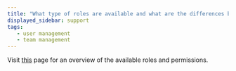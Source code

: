 ```yaml
---
title: "What type of roles are available and what are the differences between them?"
displayed_sidebar: support
tags:
   - user management
   - team management
---
```

Visit [this](../guides/app/features/teams.md#team-roles-and-permissions) page for an overview of the available roles and permissions.